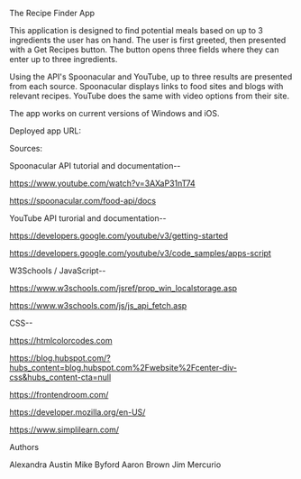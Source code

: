 The Recipe Finder App

This application is designed to find potential meals based on up to 3 ingredients the user has on hand.  The user is first greeted, then presented with a Get Recipes button.  The button opens three fields where they can enter up to three ingredients.

Using the API's Spoonacular and YouTube, up to three results are presented from each source.  Spoonacular displays links to food sites and blogs with relevant recipes.  YouTube does the same with video options from their site.

The app works on current versions of Windows and iOS.

Deployed app URL:



Sources:

Spoonacular API tutorial and documentation--

https://www.youtube.com/watch?v=3AXaP31nT74

https://spoonacular.com/food-api/docs


YouTube API turorial and documentation--

https://developers.google.com/youtube/v3/getting-started

https://developers.google.com/youtube/v3/code_samples/apps-script


W3Schools / JavaScript--

https://www.w3schools.com/jsref/prop_win_localstorage.asp

https://www.w3schools.com/js/js_api_fetch.asp


CSS--

https://htmlcolorcodes.com

https://blog.hubspot.com/?hubs_content=blog.hubspot.com%2Fwebsite%2Fcenter-div-css&hubs_content-cta=null

https://frontendroom.com/

https://developer.mozilla.org/en-US/

https://www.simplilearn.com/

Authors 

Alexandra Austin 
Mike Byford
Aaron Brown
Jim Mercurio

